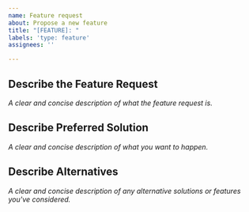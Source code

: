```yaml
---
name: Feature request
about: Propose a new feature
title: "[FEATURE]: "
labels: 'type: feature'
assignees: ''

---
```


## Describe the Feature Request
_A clear and concise description of what the feature request is._

## Describe Preferred Solution
_A clear and concise description of what you want to happen._

## Describe Alternatives
_A clear and concise description of any alternative solutions or features you've considered._
